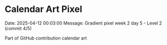 # Calendar Art Pixel

Date: 2025-04-12 00:03:00
Message: Gradient pixel week 2 day 5 - Level 2 (commit 4/5)

Part of GitHub contribution calendar art
